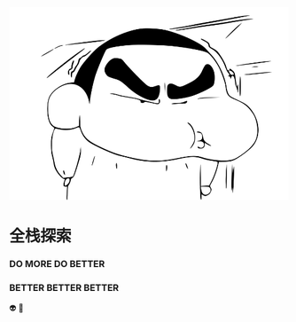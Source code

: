 ![logo](_media/labi.svg)

# 全栈探索

### DO MORE DO BETTER
### BETTER BETTER BETTER

:alien:   :running:
